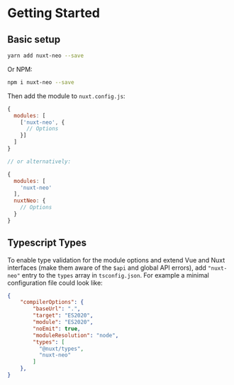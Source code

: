 # Getting Started

## Basic setup

```bash
yarn add nuxt-neo --save
```

Or NPM:

```bash
npm i nuxt-neo --save
```

Then add the module to `nuxt.config.js`:

```js
{
  modules: [
    ['nuxt-neo', {
      // Options
    }]
  ]
}

// or alternatively:

{
  modules: [
    'nuxt-neo'
  ],
  nuxtNeo: {
    // Options
  }
}
```

## Typescript Types

To enable type validation for the module options and extend Vue and Nuxt interfaces (make them aware of the `$api` and global API errors), add `"nuxt-neo"` entry to the `types` array in `tsconfig.json`. For example a minimal configuration file could look like:

```json
{
    "compilerOptions": {
        "baseUrl": ".",
        "target": "ES2020",
        "module": "ES2020",
        "noEmit": true,
        "moduleResolution": "node",
        "types": [
          "@nuxt/types",
          "nuxt-neo"
        ]
    },
}
```
